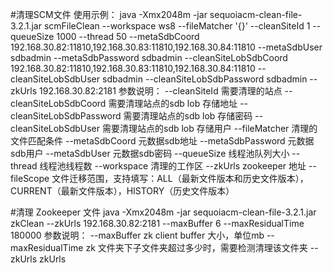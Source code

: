 #清理SCM文件
使用示例：
java -Xmx2048m -jar sequoiacm-clean-file-3.2.1.jar scmFileClean  --workspace ws8 --fileMatcher '{}' --cleanSiteId 1 --queueSize 1000 --thread 50  --metaSdbCoord 192.168.30.82:11810,192.168.30.83:11810,192.168.30.84:11810 --metaSdbUser sdbadmin --metaSdbPassword sdbadmin --cleanSiteLobSdbCoord 192.168.30.82:11810,192.168.30.83:11810,192.168.30.84:11810  --cleanSiteLobSdbUser sdbadmin --cleanSiteLobSdbPassword sdbadmin --zkUrls 192.168.30.82:2181
参数说明：
    --cleanSiteId <arg>               需要清理的站点
    --cleanSiteLobSdbCoord <arg>      需要清理站点的sdb lob 存储地址
    --cleanSiteLobSdbPassword <arg>   需要清理站点的sdb lob 存储密码
    --cleanSiteLobSdbUser <arg>       需要清理站点的sdb lob 存储用户
    --fileMatcher <arg>               清理的文件匹配条件
    --metaSdbCoord <arg>              元数据sdb地址
    --metaSdbPassword <arg>           元数据sdb用户
    --metaSdbUser <arg>               元数据sdb密码
    --queueSize <arg>                 线程池队列大小
    --thread <arg>                    线程池线程数
    --workspace <arg>                 清理的工作区
    --zkUrls <arg>                    zookeeper 地址
    --fileScope                       文件迁移范围，支持填写：ALL（最新文件版本和历史文件版本），CURRENT（最新文件版本），HISTORY（历史文件版本）


#清理 Zookeeper 文件
java -Xmx2048m -jar sequoiacm-clean-file-3.2.1.jar zkClean --zkUrls 192.168.30.82:2181 --maxBuffer 6 --maxResidualTime 180000
参数说明：
    --maxBuffer <arg>         zk client buffer 大小，单位mb
    --maxResidualTime <arg>   zk 文件夹下子文件夹超过多少时，需要检测清理该文件夹
    --zkUrls <arg>            zkUrls


